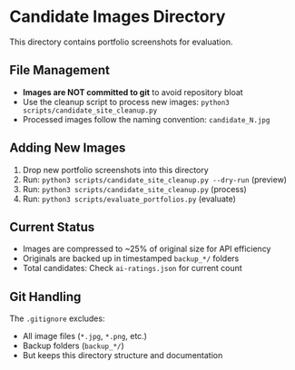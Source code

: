 # Candidate Images Directory

This directory contains portfolio screenshots for evaluation.

## File Management

- **Images are NOT committed to git** to avoid repository bloat
- Use the cleanup script to process new images: `python3 scripts/candidate_site_cleanup.py`
- Processed images follow the naming convention: `candidate_N.jpg`

## Adding New Images

1. Drop new portfolio screenshots into this directory
2. Run: `python3 scripts/candidate_site_cleanup.py --dry-run` (preview)
3. Run: `python3 scripts/candidate_site_cleanup.py` (process)
4. Run: `python3 scripts/evaluate_portfolios.py` (evaluate)

## Current Status

- Images are compressed to ~25% of original size for API efficiency
- Originals are backed up in timestamped `backup_*/` folders
- Total candidates: Check `ai-ratings.json` for current count

## Git Handling

The `.gitignore` excludes:
- All image files (`*.jpg`, `*.png`, etc.)
- Backup folders (`backup_*/`)
- But keeps this directory structure and documentation
